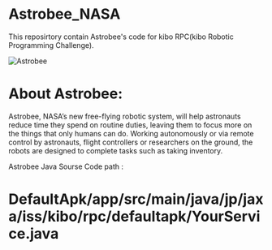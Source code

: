 # Astrobee_NASA

This reposirtory contain Astrobee's code for kibo RPC(kibo Robotic Programming Challenge).

![Astrobee](https://1.bp.blogspot.com/-_KkwnawtmFk/X1qaYfctUII/AAAAAAABbH0/lEg1aOjnnzYNhtwvxwb1hcMWMQTQRpLVACLcBGAsYHQ/s1600/WhoppingDenseChick-size_restricted.gif)  

# About Astrobee:

Astrobee, NASA’s new free-flying robotic system, will help astronauts reduce time they spend on routine duties, leaving them to focus more on the things that only humans can do. Working autonomously or via remote control by astronauts, flight controllers or researchers on the ground, the robots are designed to complete tasks such as taking inventory.

Astrobee Java Sourse Code path :

# DefaultApk/app/src/main/java/jp/jaxa/iss/kibo/rpc/defaultapk/YourService.java
